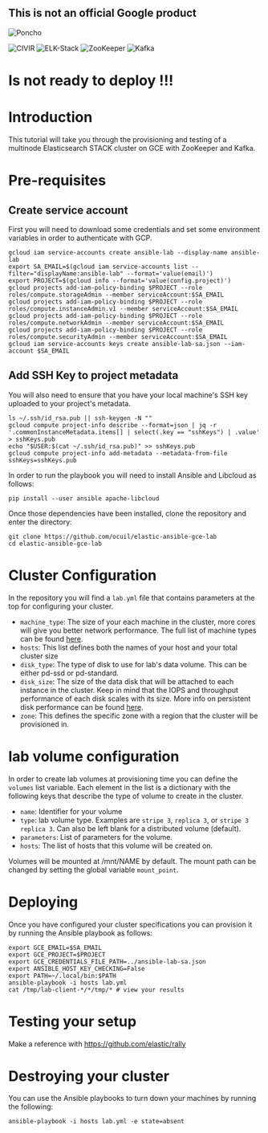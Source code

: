 ## This is not an official Google product

![Poncho](http://www.gifss.com/videojuegos/pacman/pacman4.gif)

![CIVIR](https://img.shields.io/badge/elastic_ansible_gce_lab-0.1-red.svg) ![ELK-Stack](https://img.shields.io/badge/Elastic_Stack-6.5.2-blue.svg?&style=flat) ![ZooKeeper](https://img.shields.io/badge/ZooKeeper-3.4.13-green.svg?&style=flat) ![Kafka](https://img.shields.io/badge/Kafka-2.11-orange.svg?&style=flat)

# Is not ready to deploy !!!

# Introduction

This tutorial will take you through the provisioning and testing of a multinode
Elasticsearch STACK cluster on GCE with ZooKeeper and Kafka.


# Pre-requisites

## Create service account

First you will need to download some credentials and set some environment
variables in order to authenticate with GCP.

    gcloud iam service-accounts create ansible-lab --display-name ansible-lab
    export SA_EMAIL=$(gcloud iam service-accounts list --filter="displayName:ansible-lab" --format='value(email)')
    export PROJECT=$(gcloud info --format='value(config.project)')
    gcloud projects add-iam-policy-binding $PROJECT --role roles/compute.storageAdmin --member serviceAccount:$SA_EMAIL
    gcloud projects add-iam-policy-binding $PROJECT --role roles/compute.instanceAdmin.v1 --member serviceAccount:$SA_EMAIL
    gcloud projects add-iam-policy-binding $PROJECT --role roles/compute.networkAdmin --member serviceAccount:$SA_EMAIL
    gcloud projects add-iam-policy-binding $PROJECT --role roles/compute.securityAdmin --member serviceAccount:$SA_EMAIL
    gcloud iam service-accounts keys create ansible-lab-sa.json --iam-account $SA_EMAIL

## Add SSH Key to project metadata

You will also need to ensure that you have your local machine's SSH key uploaded
to your project's metadata.

    ls ~/.ssh/id_rsa.pub || ssh-keygen -N ""
    gcloud compute project-info describe --format=json | jq -r '.commonInstanceMetadata.items[] | select(.key == "sshKeys") | .value' > sshKeys.pub
    echo "$USER:$(cat ~/.ssh/id_rsa.pub)" >> sshKeys.pub
    gcloud compute project-info add-metadata --metadata-from-file sshKeys=sshKeys.pub

In order to run the playbook you will need to install Ansible and Libcloud as
follows:

    pip install --user ansible apache-libcloud

Once those dependencies have been installed, clone the repository and enter the
directory:

    git clone https://github.com/ocuil/elastic-ansible-gce-lab
    cd elastic-ansible-gce-lab

# Cluster Configuration

In the repository you will find a `lab.yml` file that contains parameters at
the top for configuring your cluster.

- `machine_type`: The size of your each machine in the cluster, more cores will give you
  better network performance. The full list of machine types can be found
  [here](https://cloud.google.com/compute/docs/machine-types).
- `hosts`: This list defines both the names of your host and your total cluster
  size
- `disk_type`: The type of disk to use for lab's data volume. This can be
  either pd-ssd or pd-standard.
- `disk_size`: The size of the data disk that will be attached to each instance
  in the cluster. Keep in mind that the IOPS and throughput performance of each
  disk scales with its size. More info on persistent disk performance can be
  found [here](https://cloud.google.com/compute/docs/disks/#pdperformance).
- `zone`: This defines the specific zone with a region that the cluster will be
  provisioned in.

# lab volume configuration

In order to create lab volumes at provisioning time you can define the
`volumes` list variable. Each element in the list is a dictionary with the
following keys that describe the type of volume to create in the cluster.

- `name`: Identifier for your volume
- `type`: lab volume type. Examples are `stripe 3`, `replica 3`, or `stripe 3 replica 3`. Can also be left blank for a distributed volume (default).
- `parameters`: List of parameters for the volume.
- `hosts`: The list of hosts that this volume will be created on.

Volumes will be mounted at /mnt/NAME by default. The mount path can be changed
by setting the global variable `mount_point`.

# Deploying

Once you have configured your cluster specifications you can provision it by
running the Ansible playbook as follows:

    export GCE_EMAIL=$SA_EMAIL
    export GCE_PROJECT=$PROJECT
    export GCE_CREDENTIALS_FILE_PATH=../ansible-lab-sa.json
    export ANSIBLE_HOST_KEY_CHECKING=False
    export PATH=~/.local/bin:$PATH
    ansible-playbook -i hosts lab.yml
    cat /tmp/lab-client-*/*/tmp/* # view your results

# Testing your setup

Make a reference with https://github.com/elastic/rally


# Destroying your cluster

You can use the Ansible playbooks to turn down your machines by running the
following:

    ansible-playbook -i hosts lab.yml -e state=absent
